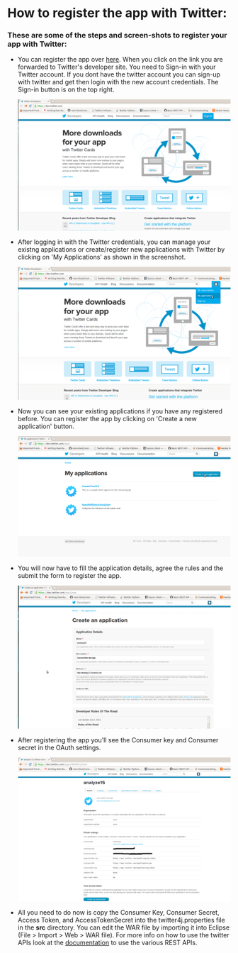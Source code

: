 How to register the app with Twitter:
=====================================

### These are some of the steps and screen-shots to register your app with Twitter:

-   You can register the app over [here](https://dev.twitter.com/). When you click on the link you are forwarded to Twitter's developer site. You need to Sign-in with your Twitter account. If you dont have the twitter account you can sign-up with twitter and get then login with the new account credentials. The Sign-in button is on the top right.

    ![image](/images/twitHome.png)

-   After logging in with the Twitter credentials, you can manage your existng applications or create/register new applications with Twitter by clicking on 'My Applications' as shown in the screenshot.

    ![image](/images/appl.png)

-   Now you can see your existing applications if you have any registered before. You can register the app by clicking on 'Create a new application' button.
    
    ![image](/images/myappl.png)

-   You will now have to fill the application details, agree the rules and the submit the form to register the app.
    
    ![image](/images/app_details.png)

-   After registering the app you'll see the Consumer key and Consumer secret in the OAuth settings.

    ![image](/images/tokens.png)


-   All you need to do now is copy the Consumer Key, Consumer Secret, Access Token, and AccessTokenSecret into the twitter4j.properties file in the **src** directory. You can edit the WAR file by importing it into Eclipse (File > Import > Web > WAR file). For more info on how to use the twitter APIs look at the [documentation](https://dev.twitter.com/docs/api/1.1) to use the various REST APIs.